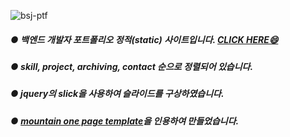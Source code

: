![bsj-ptf](https://user-images.githubusercontent.com/80403344/153836614-6f09cf24-5cdd-4571-a20a-b4b1d455422a.JPG)
##### ● 백엔드 개발자 포트폴리오 정적(static) 사이트입니다. [CLICK HERE😄](https://baeseokjin.github.io/bsj-portfolio/)
##### ● skill, project, archiving, contact 순으로 정렬되어 있습니다.
##### ● jquery의 slick을 사용하여 슬라이드를 구상하였습니다.
##### ● [mountain one page template](https://www.webjangi.com/freesource?filter0=recent&filter1=r-category-002&filter2=&tag=&color=&domInter=I&filter=false#cbp=/freesource/freesourceView?artworkIndex=A0000000028004)을 인용하여 만들었습니다.

